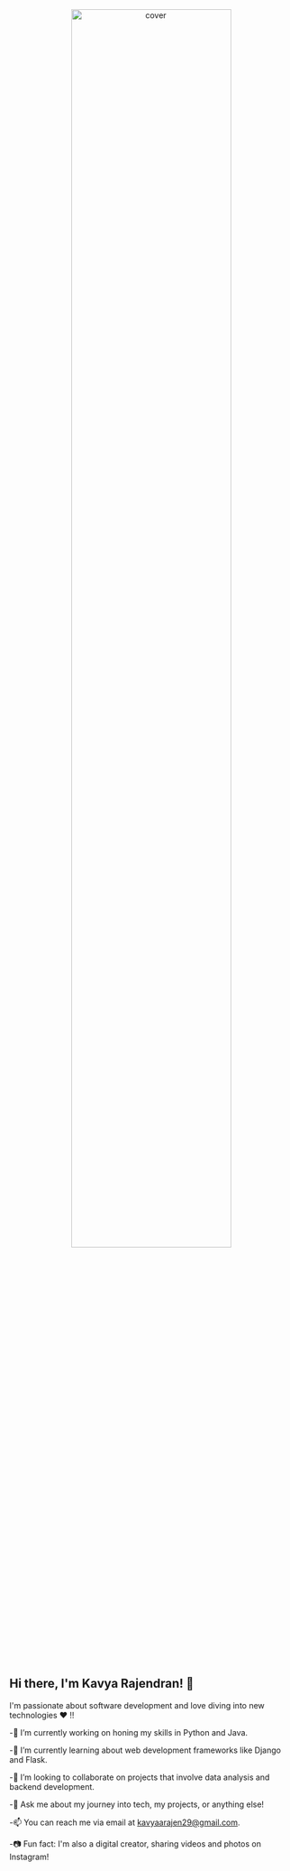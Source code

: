 <div align="center">
<img align="center" width="75%" height = "75%" src="https://github.com/kavyarajen/kavyarajen/assets/126363253/518aa310-f91f-4b0f-8491-2ad76b48323f).gif?raw=true" alt="cover" />
</div>

## Hi there, I'm Kavya Rajendran! 👋

I'm passionate about software development and love diving into new technologies :heart: !!

-🔭 I’m currently working on honing my skills in Python and Java.

-🌱 I’m currently learning about web development frameworks like Django and Flask.

-👯 I’m looking to collaborate on projects that involve data analysis and backend development.

-💬 Ask me about my journey into tech, my projects, or anything else!

-📫 You can reach me via email at kavyaarajen29@gmail.com.

-📷 Fun fact: I'm also a digital creator, sharing videos and photos on Instagram! 
